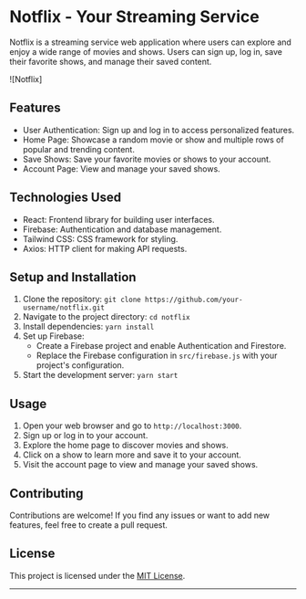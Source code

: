 # Notflix - Your Streaming Service

Notflix is a streaming service web application where users can explore and enjoy a wide range of movies and shows. Users can sign up, log in, save their favorite shows, and manage their saved content.

![Notflix]

## Features

- User Authentication: Sign up and log in to access personalized features.
- Home Page: Showcase a random movie or show and multiple rows of popular and trending content.
- Save Shows: Save your favorite movies or shows to your account.
- Account Page: View and manage your saved shows.

## Technologies Used

- React: Frontend library for building user interfaces.
- Firebase: Authentication and database management.
- Tailwind CSS: CSS framework for styling.
- Axios: HTTP client for making API requests.

## Setup and Installation

1. Clone the repository: `git clone https://github.com/your-username/notflix.git`
2. Navigate to the project directory: `cd notflix`
3. Install dependencies: `yarn install`
4. Set up Firebase:
   - Create a Firebase project and enable Authentication and Firestore.
   - Replace the Firebase configuration in `src/firebase.js` with your project's configuration.
5. Start the development server: `yarn start`

## Usage

1. Open your web browser and go to `http://localhost:3000`.
2. Sign up or log in to your account.
3. Explore the home page to discover movies and shows.
4. Click on a show to learn more and save it to your account.
5. Visit the account page to view and manage your saved shows.

## Contributing

Contributions are welcome! If you find any issues or want to add new features, feel free to create a pull request.

## License

This project is licensed under the [MIT License](LICENSE).

---


